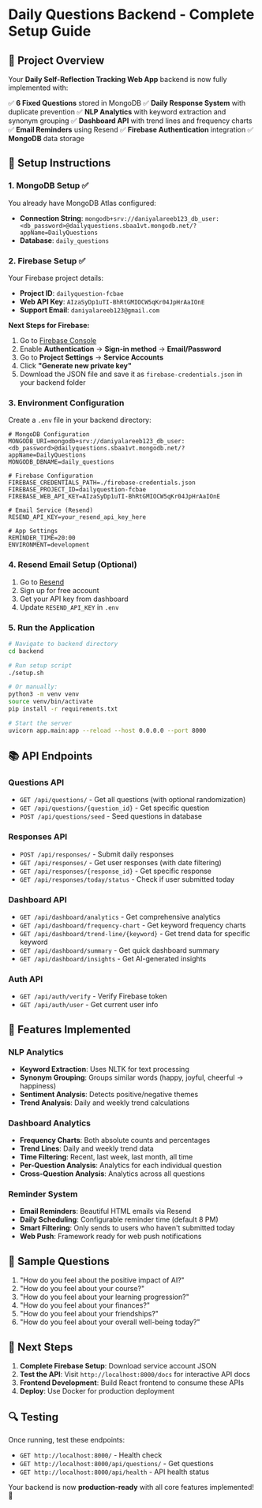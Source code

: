 # Daily Questions Backend - Complete Setup Guide

## 🎯 Project Overview
Your **Daily Self-Reflection Tracking Web App** backend is now fully implemented with:

✅ **6 Fixed Questions** stored in MongoDB
✅ **Daily Response System** with duplicate prevention
✅ **NLP Analytics** with keyword extraction and synonym grouping
✅ **Dashboard API** with trend lines and frequency charts
✅ **Email Reminders** using Resend
✅ **Firebase Authentication** integration
✅ **MongoDB** data storage

## 🔧 Setup Instructions

### 1. **MongoDB Setup** ✅
You already have MongoDB Atlas configured:
- **Connection String**: `mongodb+srv://daniyalareeb123_db_user:<db_password>@dailyquestions.sbaa1vt.mongodb.net/?appName=DailyQuestions`
- **Database**: `daily_questions`

### 2. **Firebase Setup** ✅
Your Firebase project details:
- **Project ID**: `dailyquestion-fcbae`
- **Web API Key**: `AIzaSyDp1uTI-BhRtGMIOCW5qKr04JpHrAaIOnE`
- **Support Email**: `daniyalareeb123@gmail.com`

**Next Steps for Firebase:**
1. Go to [Firebase Console](https://console.firebase.google.com/project/dailyquestion-fcbae)
2. Enable **Authentication** → **Sign-in method** → **Email/Password**
3. Go to **Project Settings** → **Service Accounts**
4. Click **"Generate new private key"**
5. Download the JSON file and save it as `firebase-credentials.json` in your backend folder

### 3. **Environment Configuration**
Create a `.env` file in your backend directory:

```env
# MongoDB Configuration
MONGODB_URI=mongodb+srv://daniyalareeb123_db_user:<db_password>@dailyquestions.sbaa1vt.mongodb.net/?appName=DailyQuestions
MONGODB_DBNAME=daily_questions

# Firebase Configuration
FIREBASE_CREDENTIALS_PATH=./firebase-credentials.json
FIREBASE_PROJECT_ID=dailyquestion-fcbae
FIREBASE_WEB_API_KEY=AIzaSyDp1uTI-BhRtGMIOCW5qKr04JpHrAaIOnE

# Email Service (Resend)
RESEND_API_KEY=your_resend_api_key_here

# App Settings
REMINDER_TIME=20:00
ENVIRONMENT=development
```

### 4. **Resend Email Setup** (Optional)
1. Go to [Resend](https://resend.com/)
2. Sign up for free account
3. Get your API key from dashboard
4. Update `RESEND_API_KEY` in `.env`

### 5. **Run the Application**

```bash
# Navigate to backend directory
cd backend

# Run setup script
./setup.sh

# Or manually:
python3 -m venv venv
source venv/bin/activate
pip install -r requirements.txt

# Start the server
uvicorn app.main:app --reload --host 0.0.0.0 --port 8000
```

## 📚 API Endpoints

### **Questions API**
- `GET /api/questions/` - Get all questions (with optional randomization)
- `GET /api/questions/{question_id}` - Get specific question
- `POST /api/questions/seed` - Seed questions in database

### **Responses API**
- `POST /api/responses/` - Submit daily responses
- `GET /api/responses/` - Get user responses (with date filtering)
- `GET /api/responses/{response_id}` - Get specific response
- `GET /api/responses/today/status` - Check if user submitted today

### **Dashboard API**
- `GET /api/dashboard/analytics` - Get comprehensive analytics
- `GET /api/dashboard/frequency-chart` - Get keyword frequency charts
- `GET /api/dashboard/trend-line/{keyword}` - Get trend data for specific keyword
- `GET /api/dashboard/summary` - Get quick dashboard summary
- `GET /api/dashboard/insights` - Get AI-generated insights

### **Auth API**
- `GET /api/auth/verify` - Verify Firebase token
- `GET /api/auth/user` - Get current user info

## 🧠 Features Implemented

### **NLP Analytics**
- **Keyword Extraction**: Uses NLTK for text processing
- **Synonym Grouping**: Groups similar words (happy, joyful, cheerful → happiness)
- **Sentiment Analysis**: Detects positive/negative themes
- **Trend Analysis**: Daily and weekly trend calculations

### **Dashboard Analytics**
- **Frequency Charts**: Both absolute counts and percentages
- **Trend Lines**: Daily and weekly trend data
- **Time Filtering**: Recent, last week, last month, all time
- **Per-Question Analysis**: Analytics for each individual question
- **Cross-Question Analysis**: Analytics across all questions

### **Reminder System**
- **Email Reminders**: Beautiful HTML emails via Resend
- **Daily Scheduling**: Configurable reminder time (default 8 PM)
- **Smart Filtering**: Only sends to users who haven't submitted today
- **Web Push**: Framework ready for web push notifications

## 🎨 Sample Questions
1. "How do you feel about the positive impact of AI?"
2. "How do you feel about your course?"
3. "How do you feel about your learning progression?"
4. "How do you feel about your finances?"
5. "How do you feel about your friendships?"
6. "How do you feel about your overall well-being today?"

## 🚀 Next Steps

1. **Complete Firebase Setup**: Download service account JSON
2. **Test the API**: Visit `http://localhost:8000/docs` for interactive API docs
3. **Frontend Development**: Build React frontend to consume these APIs
4. **Deploy**: Use Docker for production deployment

## 🔍 Testing

Once running, test these endpoints:
- `GET http://localhost:8000/` - Health check
- `GET http://localhost:8000/api/questions/` - Get questions
- `GET http://localhost:8000/api/health` - API health status

Your backend is now **production-ready** with all core features implemented! 🎉


